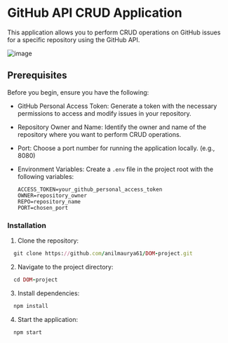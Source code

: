 # GitHub API CRUD Application

This application allows you to perform CRUD operations on GitHub issues for a specific repository using the GitHub API.

![image](https://github.com/anilmaurya61/DOM-project/assets/56387037/d73d5de7-8916-425b-bc74-9c334aecc97a)


## Prerequisites

Before you begin, ensure you have the following:

- GitHub Personal Access Token: Generate a token with the necessary permissions to access and modify issues in your repository.

- Repository Owner and Name: Identify the owner and name of the repository where you want to perform CRUD operations.

- Port: Choose a port number for running the application locally. (e.g., 8080)

- Environment Variables: Create a `.env` file in the project root with the following variables:

  ```env
  ACCESS_TOKEN=your_github_personal_access_token
  OWNER=repository_owner
  REPO=repository_name
  PORT=chosen_port
  ```
  
### Installation
  1. Clone the repository:
  ```ruby
    git clone https://github.com/anilmaurya61/DOM-project.git
  ```
  2. Navigate to the project directory:
  ```ruby
    cd DOM-project
  ```
  3. Install dependencies:
  ```ruby
    npm install
  ```
  4. Start the application:
  ```ruby
    npm start
  ```
